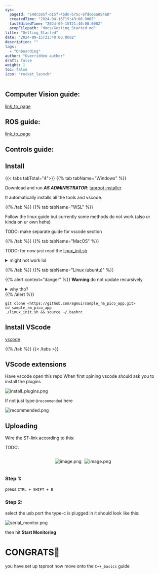 ```yaml
---
sys:
  pageId: "54dc585f-d15f-45d0-b75c-8fdc66a854a8"
  createdTime: "2024-04-16T19:43:00.000Z"
  lastEditedTime: "2024-09-15T21:40:00.000Z"
  propFilepath: "docs/Getting_Started.md"
title: "Getting_Started"
date: "2024-09-15T21:40:00.000Z"
description: ""
tags:
  - "Onboarding"
author: "Overridden author"
draft: false
weight: 1
toc: false
icon: "rocket_launch"
---
```


## Computer Vision guide:

[link_to_page](86d45bc0-388b-4d26-8848-44f255f73d0e)

## ROS guide:

[link_to_page](3c76c1de-ec8f-46d6-8b0a-294005edc2d5)

## Controls guide:

## Install

{{< tabs tabTotal="4">}}
{{% tab tabName="Windows" %}}

Download and run _**AS ADMINISTRATOR**_: [taproot installer](https://github.com/Thornbots/TeachingFreshies/releases/tag/1.0)

It automatically installs all the tools and vscode.

{{% /tab %}}
{{% tab tabName="WSL" %}}

Follow the linux guide but currently some methods do not work (also ur kinda on ur own hehe)

TODO: make separate guide for vscode section

{{% /tab %}}
{{% tab tabName="MacOS" %}}

TODO: for now just read the [linux_init.sh](https://github.com/agmui/sample_rm_pico_app/blob/main/linux_init.sh)

<details>
<summary>might not work lol</summary>

`brew install libusb pkg-config`

Next install: [vscode](https://code.visualstudio.com/Download)

</details>

{{% /tab %}}
{{% tab tabName="Linux (ubuntu)" %}}

{{% alert context="danger" %}}
**Warning** do not update recursively
<details>
<summary>why tho?</summary>
There are some submodules that may go on for a while (like tinyusb) and I highly
recommend you don't need to get them.
If you want to see what submodules I update just look in `linux_init.sh`
</details>
{{% /alert %}}

```shell
git clone <https://github.com/agmui/sample_rm_pico_app.git>
cd sample_rm_pico_app
./linux_init.sh && source ~/.bashrc
```

## Install VScode

[vscode](https://code.visualstudio.com/Download)

{{% /tab %}}
{{< /tabs >}}

## VScode extensions

Have vscode open this repo
When first opining vscode should ask you to install the plugins

![install_plugins.png](https://prod-files-secure.s3.us-west-2.amazonaws.com/d518164a-d88e-44d1-a4ee-3adb3bd8bce0/89bd30f0-1825-4e77-867b-0a41ce370880/install_plugins.png?X-Amz-Algorithm=AWS4-HMAC-SHA256&X-Amz-Content-Sha256=UNSIGNED-PAYLOAD&X-Amz-Credential=AKIAT73L2G45HZZMZUHI%2F20240923%2Fus-west-2%2Fs3%2Faws4_request&X-Amz-Date=20240923T050756Z&X-Amz-Expires=3600&X-Amz-Signature=6e49dae1335aac8aa01065deae8d0a0cf5c525acbeeb1719bf976a55694fb622&X-Amz-SignedHeaders=host&x-id=GetObject)

If not just type `@recommended` here  

![recommended.png](https://prod-files-secure.s3.us-west-2.amazonaws.com/d518164a-d88e-44d1-a4ee-3adb3bd8bce0/61e661e9-5d85-4dfc-be0d-8d2097a5e793/recommended.png?X-Amz-Algorithm=AWS4-HMAC-SHA256&X-Amz-Content-Sha256=UNSIGNED-PAYLOAD&X-Amz-Credential=AKIAT73L2G45HZZMZUHI%2F20240923%2Fus-west-2%2Fs3%2Faws4_request&X-Amz-Date=20240923T050756Z&X-Amz-Expires=3600&X-Amz-Signature=962feff6fc42ffb0fa6446d6b266a08e24412f32d4c8242f164ebd25cd0316f6&X-Amz-SignedHeaders=host&x-id=GetObject)

## Uploading

Wire the ST-link according to this:

TODO:

<div style="display: flex;flex-direction: row; column-gap:10px; max-width: 630px;justify-content: center;">
<div>

![image.png](https://prod-files-secure.s3.us-west-2.amazonaws.com/d518164a-d88e-44d1-a4ee-3adb3bd8bce0/210ecb78-1116-4d7b-b9b7-2292f66fa2c2/image.png?X-Amz-Algorithm=AWS4-HMAC-SHA256&X-Amz-Content-Sha256=UNSIGNED-PAYLOAD&X-Amz-Credential=AKIAT73L2G45HZZMZUHI%2F20240923%2Fus-west-2%2Fs3%2Faws4_request&X-Amz-Date=20240923T050758Z&X-Amz-Expires=3600&X-Amz-Signature=a20b6e4634891c607a903cffb71dcce5570caa7ad9b74701033e27337d47cbfc&X-Amz-SignedHeaders=host&x-id=GetObject)

</div>
<div>

![image.png](https://prod-files-secure.s3.us-west-2.amazonaws.com/d518164a-d88e-44d1-a4ee-3adb3bd8bce0/33a0fd0f-8ca6-4a86-8e09-26e95ded1fff/image.png?X-Amz-Algorithm=AWS4-HMAC-SHA256&X-Amz-Content-Sha256=UNSIGNED-PAYLOAD&X-Amz-Credential=AKIAT73L2G45HZZMZUHI%2F20240923%2Fus-west-2%2Fs3%2Faws4_request&X-Amz-Date=20240923T050758Z&X-Amz-Expires=3600&X-Amz-Signature=f3eb996998c3cb67f8e60bd1e425069cfe016c84ebaf061995068edcc1eb9c9e&X-Amz-SignedHeaders=host&x-id=GetObject)

</div>
</div>

### Step 1:

press `CTRL + SHIFT + B`

### Step 2:

select the usb port the type-c is plugged in it should look like this:

![serial_monitor.png](https://prod-files-secure.s3.us-west-2.amazonaws.com/d518164a-d88e-44d1-a4ee-3adb3bd8bce0/f03f4774-05d4-4393-b6a0-d5efb6d315ab/serial_monitor.png?X-Amz-Algorithm=AWS4-HMAC-SHA256&X-Amz-Content-Sha256=UNSIGNED-PAYLOAD&X-Amz-Credential=AKIAT73L2G45HZZMZUHI%2F20240923%2Fus-west-2%2Fs3%2Faws4_request&X-Amz-Date=20240923T050756Z&X-Amz-Expires=3600&X-Amz-Signature=fb186b9f44d098b45222652ae5d734a6661e37920d78aa9af76cf42e67522e38&X-Amz-SignedHeaders=host&x-id=GetObject)

then hit **Start Monitoring**

# CONGRATS🎉

you have set up taproot now move onto the `C++_basics` guide

